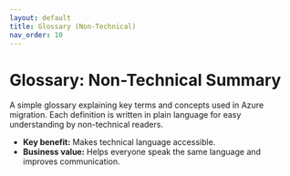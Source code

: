 ```yaml
---
layout: default
title: Glossary (Non-Technical)
nav_order: 10
---
```


# Glossary: Non-Technical Summary

A simple glossary explaining key terms and concepts used in Azure migration. Each definition is written in plain language for easy understanding by non-technical readers.

- **Key benefit:** Makes technical language accessible.
- **Business value:** Helps everyone speak the same language and improves communication.
